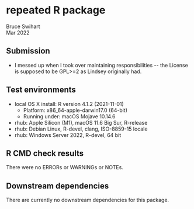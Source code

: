 # repeated R package
Bruce Swihart  
Mar 2022


## Submission

  * I messed up when I took over maintaining responsibilities -- the License is supposed to be GPL>=2 as Lindsey originally had.

## Test environments
* local OS X install: R version 4.1.2 (2021-11-01) 
    * Platform: x86_64-apple-darwin17.0 (64-bit)
    * Running under: macOS Mojave 10.14.6
* rhub: Apple Silicon (M1), macOS 11.6 Big Sur, R-release    
* rhub: Debian Linux, R-devel, clang, ISO-8859-15 locale
* rhub: Windows Server 2022, R-devel, 64 bit

## R CMD check results
There were no ERRORs or WARNINGs or NOTEs.


## Downstream dependencies
There are currently no downstream dependencies for this package.

